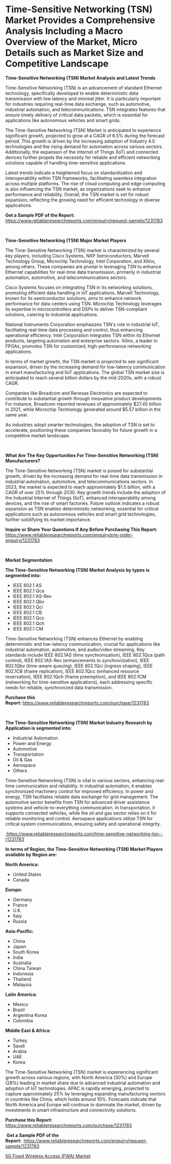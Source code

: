<p><h1>Time-Sensitive Networking (TSN) Market Provides a Comprehensive Analysis Including a Macro Overview of the Market, Micro Details such as Market Size and Competitive Landscape</h1></p><p><strong>Time-Sensitive Networking (TSN) Market Analysis and Latest Trends</strong></p>
<p><p>Time-Sensitive Networking (TSN) is an advancement of standard Ethernet technology, specifically developed to enable deterministic data transmission with low latency and minimal jitter. It is particularly important for industries requiring real-time data exchange, such as automotive, industrial automation, and telecommunications. TSN integrates features that ensure timely delivery of critical data packets, which is essential for applications like autonomous vehicles and smart grids.</p><p>The Time-Sensitive Networking (TSN) Market is anticipated to experience significant growth, projected to grow at a CAGR of 6.5% during the forecast period. This growth is driven by the increasing adoption of Industry 4.0 technologies and the rising demand for automation across various sectors. Additionally, the expansion of the Internet of Things (IoT) and connected devices further propels the necessity for reliable and efficient networking solutions capable of handling time-sensitive applications.</p><p>Latest trends indicate a heightened focus on standardization and interoperability within TSN frameworks, facilitating seamless integration across multiple platforms. The rise of cloud computing and edge computing is also influencing the TSN market, as organizations seek to enhance performance and reliability. Overall, the TSN market is set for robust expansion, reflecting the growing need for efficient technology in diverse applications.</p></p>
<p><strong>Get a Sample PDF of the Report:&nbsp;</strong> <a href="https://www.reliableresearchreports.com/enquiry/request-sample/1231783?utm_campaign=2809&utm_medium=2&utm_source=Github&utm_content=ia&utm_term=08042025&utm_id=time-sensitive-networking-tsn">https://www.reliableresearchreports.com/enquiry/request-sample/1231783</a></p>
<p>&nbsp;</p>
<p><strong>Time-Sensitive Networking (TSN) Major Market Players</strong></p>
<p><p>The Time-Sensitive Networking (TSN) market is characterized by several key players, including Cisco Systems, NXP Semiconductors, Marvell Technology Group, Microchip Technology, Intel Corporation, and Xilinx, among others. These companies are pivotal in leveraging TSN to enhance Ethernet capabilities for real-time data transmission, primarily in industrial automation, automotive, and telecommunications sectors.</p><p>Cisco Systems focuses on integrating TSN in its networking solutions, promoting efficient data handling in IoT applications. Marvell Technology, known for its semiconductor solutions, aims to enhance network performance for data centers using TSN. Microchip Technology leverages its expertise in microcontrollers and DSPs to deliver TSN-compliant solutions, catering to industrial applications.</p><p>National Instruments Corporation emphasizes TSN's role in industrial IoT, facilitating real-time data processing and control, thus enhancing operational efficiency. Intel Corporation integrates TSN within its Ethernet products, targeting automation and enterprise sectors. Xilinx, a leader in FPGAs, promotes TSN for customized, high-performance networking applications.</p><p>In terms of market growth, the TSN market is projected to see significant expansion, driven by the increasing demand for low-latency communication in smart manufacturing and IIoT applications. The global TSN market size is anticipated to reach several billion dollars by the mid-2020s, with a robust CAGR.</p><p>Companies like Broadcom and Renesas Electronics are expected to contribute to substantial growth through innovative product developments. For instance, Broadcom reported revenues of approximately $27.45 billion in 2021, while Microchip Technology generated around $5.57 billion in the same year.</p><p>As industries adopt smarter technologies, the adoption of TSN is set to accelerate, positioning these companies favorably for future growth in a competitive market landscape.</p></p>
<p>&nbsp;</p>
<p><strong>What Are The Key Opportunities For Time-Sensitive Networking (TSN) Manufacturers?</strong></p>
<p><p>The Time-Sensitive Networking (TSN) market is poised for substantial growth, driven by the increasing demand for real-time data transmission in industrial automation, automotive, and telecommunications sectors. In 2023, the market is expected to reach approximately $1.5 billion, with a CAGR of over 25% through 2030. Key growth trends include the adoption of the Industrial Internet of Things (IIoT), enhanced interoperability among devices, and the rise of smart factories. Future outlook indicates a robust expansion as TSN enables deterministic networking, essential for critical applications such as autonomous vehicles and smart grid technologies, further solidifying its market importance.</p></p>
<p><strong>Inquire or Share Your Questions If Any Before Purchasing This Report:</strong> <a href="https://www.reliableresearchreports.com/enquiry/pre-order-enquiry/1231783?utm_campaign=2809&utm_medium=2&utm_source=Github&utm_content=ia&utm_term=08042025&utm_id=time-sensitive-networking-tsn">https://www.reliableresearchreports.com/enquiry/pre-order-enquiry/1231783</a></p>
<p>&nbsp;</p>
<p><strong>Market Segmentation</strong></p>
<p><strong>The Time-Sensitive Networking (TSN) Market Analysis by types is segmented into:</strong></p>
<p><ul><li>IEEE 802.1 AS</li><li>IEEE 802.1 Qca</li><li>IEEE 802.1 AS-Rev</li><li>IEEE 802.1 Qbv</li><li>IEEE 802.1 Qci</li><li>IEEE 802.1 CB</li><li>IEEE 802.1 Qcc</li><li>IEEE 802.1 Qch</li><li>IEEE 802.1 CM</li></ul></p>
<p><p>Time-Sensitive Networking (TSN) enhances Ethernet by enabling deterministic and low-latency communication, crucial for applications like industrial automation, automotive, and audio/video streaming. Key standards include IEEE 802.1AS (time synchronization), IEEE 802.1Qca (path control), IEEE 802.1AS-Rev (enhancements to synchronization), IEEE 802.1Qbv (time-aware queuing), IEEE 802.1Qci (ingress shaping), IEEE 802.1CB (frame replication), IEEE 802.1Qcc (enhanced resource reservation), IEEE 802.1Qch (frame preemption), and IEEE 802.1CM (networking for time-sensitive applications), each addressing specific needs for reliable, synchronized data transmission.</p></p>
<p><strong>Purchase this Report:&nbsp;</strong><a href="https://www.reliableresearchreports.com/purchase/1231783?utm_campaign=2809&utm_medium=2&utm_source=Github&utm_content=ia&utm_term=08042025&utm_id=time-sensitive-networking-tsn">https://www.reliableresearchreports.com/purchase/1231783</a></p>
<p>&nbsp;</p>
<p><strong>The Time-Sensitive Networking (TSN) Market Industry Research by Application is segmented into:</strong></p>
<p><ul><li>Industrial Automation</li><li>Power and Energy</li><li>Automotive</li><li>Transportation</li><li>Oil & Gas</li><li>Aerospace</li><li>Others</li></ul></p>
<p><p>Time-Sensitive Networking (TSN) is vital in various sectors, enhancing real-time communication and reliability. In industrial automation, it enables synchronized machinery control for improved efficiency. In power and energy, TSN facilitates reliable data exchange for grid management. The automotive sector benefits from TSN for advanced driver assistance systems and vehicle-to-everything communication. In transportation, it supports connected vehicles, while the oil and gas sector relies on it for reliable monitoring and control. Aerospace applications utilize TSN for critical system communications, ensuring safety and operational integrity.</p></p>
<p><a href="https://www.reliableresearchreports.com/time-sensitive-networking-tsn--r1231783?utm_campaign=2809&utm_medium=2&utm_source=Github&utm_content=ia&utm_term=08042025&utm_id=time-sensitive-networking-tsn">&nbsp;https://www.reliableresearchreports.com/time-sensitive-networking-tsn--r1231783</a></p>
<p><strong>In terms of Region, the Time-Sensitive Networking (TSN) Market Players available by Region are:</strong></p>
<p>
    <p> <strong> North America: </strong>
        <ul>
            <li>United States</li>
            <li>Canada</li>
        </ul>
        </p> 
    <p> <strong> Europe: </strong>
        <ul>
            <li>Germany</li>
            <li>France</li>
            <li>U.K.</li>
            <li>Italy</li>
            <li>Russia</li>
        </ul>
        </p> 
    <p> <strong> Asia-Pacific: </strong>
        <ul>
            <li>China</li>
            <li>Japan</li>
            <li>South Korea</li>
            <li>India</li>
            <li>Australia</li>
            <li>China Taiwan</li>
            <li>Indonesia</li>
            <li>Thailand</li>
            <li>Malaysia</li>
        </ul>
        </p> 
    <p> <strong> Latin America: </strong>
        <ul>
            <li>Mexico</li>
            <li>Brazil</li>
            <li>Argentina Korea</li>
            <li>Colombia</li>
        </ul>
        </p> 
    <p> <strong> Middle East & Africa: </strong>
        <ul>
            <li>Turkey</li>
            <li>Saudi</li>
            <li>Arabia</li>
            <li>UAE</li>
            <li>Korea</li>
        </ul>
    </p>
    </p>
<p><p>The Time-Sensitive Networking (TSN) market is experiencing significant growth across various regions, with North America (30%) and Europe (28%) leading in market share due to advanced industrial automation and adoption of IoT technologies. APAC is rapidly emerging, projected to capture approximately 25% by leveraging expanding manufacturing sectors in countries like China, which holds around 10%. Forecasts indicate that North America and Europe will continue to dominate the market, driven by investments in smart infrastructure and connectivity solutions.</p></p>
<p><strong>Purchase this Report: </strong><a href="https://www.reliableresearchreports.com/purchase/1231783?utm_campaign=2809&utm_medium=2&utm_source=Github&utm_content=ia&utm_term=08042025&utm_id=time-sensitive-networking-tsn">https://www.reliableresearchreports.com/purchase/1231783</a></p>
<p>&nbsp;<strong>Get a Sample PDF of the Report:&nbsp;&nbsp;</strong><a href="https://www.reliableresearchreports.com/enquiry/request-sample/1231783?utm_campaign=2809&utm_medium=2&utm_source=Github&utm_content=ia&utm_term=08042025&utm_id=time-sensitive-networking-tsn">https://www.reliableresearchreports.com/enquiry/request-sample/1231783</a></p>
<p><strong></strong></p>
<p><p><a href="https://github.com/djembashote/Market-Research-Report-List-1/blob/main/5g-fixed-wireless-access-fwa-market.md?utm_campaign=2809&utm_medium=2&utm_source=Github&utm_content=ia&utm_term=08042025&utm_id=time-sensitive-networking-tsn">5G Fixed Wireless Access (FWA) Market</a></p></p>